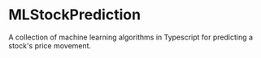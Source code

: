 # MLStockPrediction
A collection of machine learning algorithms in Typescript for predicting a stock's price movement.
